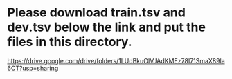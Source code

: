 # Please download train.tsv and dev.tsv below the link and put the files in this directory.

https://drive.google.com/drive/folders/1LUdBkuOIVJAdKMEz78I71SmaX89la6CT?usp=sharing
